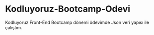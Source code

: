 # Kodluyoruz-Bootcamp-Odevi
Kodluyoruz Front-End Bootcamp dönemi ödevimde Json veri yapısı ile çalıştım.
